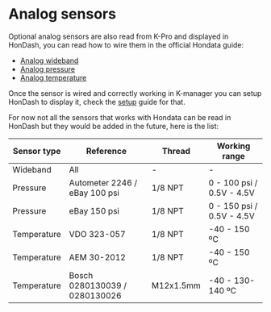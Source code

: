 # Analog sensors

Optional analog sensors are also read from K-Pro and displayed in HonDash, you can read how to wire them in the official Hondata guide:
* [Analog wideband](http://www.hondata.com/help/kmanager/index.html?analog_wideband.htm)
* [Analog pressure](http://www.hondata.com/help/kmanager/index.html?analog_pressure.htm)
* [Analog temperature](http://www.hondata.com/help/kmanager/index.html?analog_temperature.htm)

Once the sensor is wired and correctly working in K-manager you can setup HonDash to display it, check the [setup](https://pablobuenaposada.github.io/HonDash/SETUP.html) guide for that.

For now not all the sensors that works with Hondata can be read in HonDash but they would be added in the future, here is the list:

Sensor type | Reference | Thread | Working range
------- | --------- | ------ | ------
Wideband | All | - | -
Pressure | Autometer 2246 / eBay 100 psi | 1/8 NPT | 0 - 100 psi / 0.5V - 4.5V
Pressure | eBay 150 psi | 1/8 NPT | 0 - 150 psi / 0.5V - 4.5V
Temperature | VDO 323-057 | 1/8 NPT | -40 - 150 ºC
Temperature | AEM 30-2012 | 1/8 NPT | -40 - 150 ºC     
Temperature | Bosch 0280130039 / 0280130026 | M12x1.5mm | -40 - 130-140 ºC